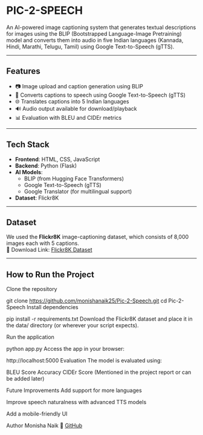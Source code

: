 #  PIC-2-SPEECH

An AI-powered image captioning system that generates textual descriptions for images using the BLIP (Bootstrapped Language-Image Pretraining) model and converts them into audio in five Indian languages (Kannada, Hindi, Marathi, Telugu, Tamil) using Google Text-to-Speech (gTTS).

---

##  Features

- 📷 Image upload and caption generation using BLIP
- 🎤 Converts captions to speech using Google Text-to-Speech (gTTS)
- 🌐 Translates captions into 5 Indian languages
- 🔊 Audio output available for download/playback
- 📊 Evaluation with BLEU and CIDEr metrics

---

##  Tech Stack

- **Frontend**: HTML, CSS, JavaScript
- **Backend**: Python (Flask)
- **AI Models**:
  - BLIP (from Hugging Face Transformers)
  - Google Text-to-Speech (gTTS)
  - Google Translator (for multilingual support)
- **Dataset**: Flickr8K

---

##  Dataset

We used the **Flickr8K** image-captioning dataset, which consists of 8,000 images each with 5 captions.  
📎 Download Link: [Flickr8K Dataset](https://www.kaggle.com/datasets/adityajn105/flickr8k)

---


##  How to Run the Project
Clone the repository

git clone https://github.com/monishanaik25/Pic-2-Speech.git
cd Pic-2-Speech
Install dependencies

pip install -r requirements.txt
Download the Flickr8K dataset and place it in the data/ directory (or wherever your script expects).

Run the application

python app.py
Access the app in your browser:

http://localhost:5000
 Evaluation
The model is evaluated using:

BLEU Score
Accuracy
CIDEr Score
(Mentioned in the project report or can be added later)

 Future Improvements
Add support for more languages

Improve speech naturalness with advanced TTS models

Add a mobile-friendly UI

 Author
Monisha Naik
📧 [GitHub](https://github.com/monishanaik25)



